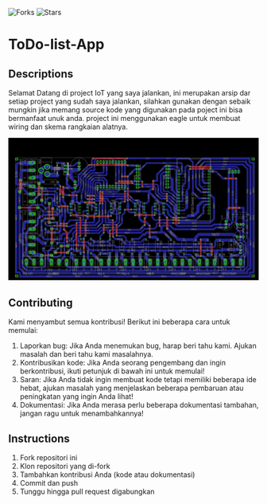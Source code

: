 ![Forks](https://img.shields.io/badge/forks-44-blue)
![Stars](https://img.shields.io/badge/stars-13-yellow)
# ToDo-list-App

## Descriptions
Selamat Datang di project IoT yang saya jalankan, ini merupakan arsip dar setiap project yang sudah saya jalankan, silahkan gunakan dengan sebaik mungkin jika memang source kode yang digunakan pada poject ini bisa bermanfaat unuk anda. project ini menggunakan eagle untuk membuat wiring dan skema rangkaian alatnya.

![Skema Alat](biogasV1.0/image/skema-alat-ukur-github.png)

## Contributing
Kami menyambut semua kontribusi! Berikut ini beberapa cara untuk memulai:
1. Laporkan bug: Jika Anda menemukan bug, harap beri tahu kami. Ajukan masalah dan beri tahu kami masalahnya.
2. Kontribusikan kode: Jika Anda seorang pengembang dan ingin berkontribusi, ikuti petunjuk di bawah ini untuk memulai!
3. Saran: Jika Anda tidak ingin membuat kode tetapi memiliki beberapa ide hebat, ajukan masalah yang menjelaskan beberapa pembaruan atau peningkatan yang ingin Anda lihat!
4. Dokumentasi: Jika Anda merasa perlu beberapa dokumentasi tambahan, jangan ragu untuk menambahkannya!

## Instructions
1. Fork repositori ini
2. Klon repositori yang di-fork
3. Tambahkan kontribusi Anda (kode atau dokumentasi)
4. Commit dan push
5. Tunggu hingga pull request digabungkan


